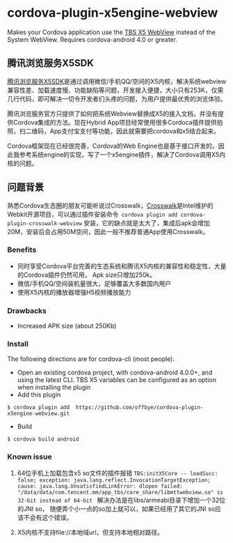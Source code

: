 # cordova-plugin-x5engine-webview

Makes your Cordova application use the [TBS X5  WebView](http://x5.tencent.com/index)
instead of the System WebView. Requires cordova-android 4.0 or greater.

## 腾讯浏览服务X5SDK
[腾讯浏览服务X5SDK](http://x5.tencent.com/index)是通过调用微信/手机QQ/空间的X5内核，解决系统webview兼容性差、加载速度慢、功能缺陷等问题，开发接入便捷，大小只有253K，仅需几行代码，即可解决一切令开发者们头疼的问题，为用户提供最优秀的浏览体验。

腾讯浏览服务官方只提供了如何把系统Webview替换成X5的接入文档，并没有提供Cordova集成的方法。现在Hybrid App项目经常使用很多Cordoca插件提供拍照，扫二维码，App支付宝支付等功能，因此就需要把cordova和x5结合起来。

Cordova框架现在已经很完善，Cordova的Web Engine也是基于接口开发的，因此我参考系统engine的实现，写了一个x5engine插件，解决了Cordova调用X5内核的问题。

## 问题背景
熟悉Cordova生态圈的朋友可能听说过Crosswalk，[Crosswalk](https://crosswalk-project.org/documentation/cordova.html)是Intel维护的Webkit开源项目，可以通过插件安装命令` cordova plugin add cordova-plugin-crosswalk-webview` 安装，它的缺点就是太大了，集成后apk会增加20M，安装后会占用50M空间，因此一般不推荐普通App使用Crosswalk。

### Benefits
* 同时享受Cordova平台完善的生态系统和腾讯X5内核的兼容性和稳定性，大量的Cordova插件仍然可用， Apk size只增加250k。
* 微信/手机QQ/空间装机量很大，足够覆盖大多数国内用户
* 使用X5内核的播放器增强H5视频播放能力


### Drawbacks

* Increased APK size (about 250Kb)

### Install

The following directions are for cordova-cli (most people).  

* Open an existing cordova project, with cordova-android 4.0.0+, and using the latest CLI. TBS X5  variables can be configured as an option when installing the plugin
* Add this plugin

```
$ cordova plugin add  https://github.com/offbye/cordova-plugin-x5engine-webview.git
```

* Build
```
$ cordova build android
```

### Known issue
1. 64位手机上加载包含x5 so文件的插件报错
`TBS:initX5Core -- loadSucc: false; exception: java.lang.reflect.InvocationTargetException; cause: java.lang.UnsatisfiedLinkError: dlopen failed: "/data/data/com.tencent.mm/app_tbs/core_share/libmttwebview.so" is 32-bit instead of 64-bit
                                                                          `
解决办法是在libs/armeabi目录下增加一个32位的JNI so， 随便弄个小一点的so加上就可以，如果已经用了其它的JNI so应该不会有这个错误。

2. X5内核不支持file://本地域url，但支持本地相对路径。
